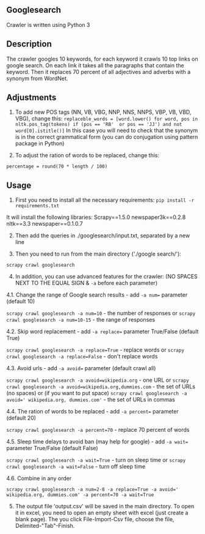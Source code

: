 ## Googlesearch
Crawler is written using Python 3

## Description

The crawler googles 10 keywords, for each keyword it crawls 10 top links on google search.
On each link it takes all the paragraphs that contain the keyword.
Then it replaces 70 percent of all adjectives and adverbs with a synonym from WordNet.

## Adjustments

1. To add new POS tags (NN, VB, VBG, NNP, NNS, NNPS, VBP, VB, VBD, VBG), change this:
`replaceble_words = [word.lower() for word, pos in nltk.pos_tag(tokens)
                            if (pos == 'RB'  or pos == 'JJ') and
                            not word[0].istitle()]`
In this case you will need to check that the synonym is in the correct grammatical form (you can do conjugation using pattern package in Python)

2. To adjust the ration of words to be replaced, change this:

`percentage = round(70 * length / 100)`


## Usage

1. First you need to install all the necessary requirements:
`pip install -r requirements.txt`

It will install the following libraries:
Scrapy==1.5.0
newspaper3k==0.2.8
nltk==3.3
newspaper==0.1.0.7

2. Then add the queries in ./googlesearch/input.txt, separated by a new line

3. Then you need to run from the main directory ('./google search/'):

`scrapy crawl googlesearch`

4. In addition, you can use advanced features for the crawler:
(NO SPACES NEXT TO THE EQUAL SIGN & `-a` before each parameter)  

4.1. Change the range of Google search results - add `-a num=` parameter (default 10)

`scrapy crawl googlesearch -a num=10` - the number of responses
or
`scrapy crawl googlesearch -a num=10-15` - the range of responses

4.2. Skip word replacement - add `-a replace=` parameter True/False (default True)

`scrapy crawl googlesearch -a replace=True` - replace words
or
`scrapy crawl googlesearch -a replace=False` - don't replace words

4.3. Avoid urls - add `-a avoid=` parameter (default crawl all)

`scrapy crawl googlesearch -a avoid=wikipedia.org` - one URL
or
`scrapy crawl googlesearch -a avoid=wikipedia.org,dummies.com` - the set of URLs (no spaces)
or (if you want to put space)
`scrapy crawl googlesearch -a avoid=' wikipedia.org, dummies.com'` - the set of URLs in commas

4.4. The ration of words to be replaced - add `-a percent=` parameter (default 20)

`scrapy crawl googlesearch -a percent=70` - replace 70 percent of words

4.5. Sleep time delays to avoid ban (may help for google) - add `-a wait=` parameter True/False (default False)

`scrapy crawl googlesearch -a wait=True` - turn on sleep time
or
`scrapy crawl googlesearch -a wait=False` - turn off sleep time

4.6. Combine in any order

`scrapy crawl googlesearch -a num=2-8 -a replace=True -a avoid=' wikipedia.org, dummies.com' -a percent=70 -a wait=True`

5. The output file 'output.csv' will be saved in the main directory. To open it in excel, you need to open an empty sheet with excel (just create a blank page).
The you click File-Import-Csv file, choose the file, Delimited-"Tab"-Finish.
